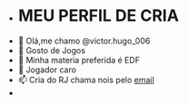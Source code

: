 - # MEU PERFIL DE CRIA
- 👋 Olá,me chamo @victor.hugo_006
- 👀 Gosto de Jogos
- 🌱 Minha materia preferida é EDF
- 💞️ Jogador caro
- 📫 Cria do RJ chama nois pelo [email](victor.blauth@escola.pr.gov.br)
- 
<!---
VictorDalaXx/VictorDalaXx is a ✨ special ✨ repository because its `README.md` (this file) appears on your GitHub profile.
You can click the Preview link to take a look at your changes.
--->
